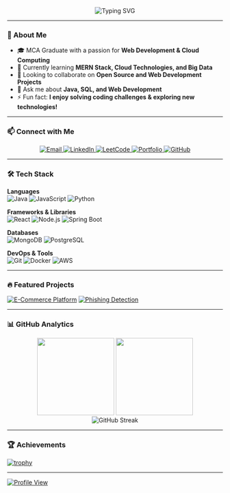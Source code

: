 <!-- Header Section -->
<div align="center">
  <img src="https://readme-typing-svg.demolab.com?font=Fira+Code&size=30&pause=1000&color=00F72E&center=true&vCenter=true&width=850&lines=Hi+👋,+I'm+Souvik+Roy;Aspiring+Full+Stack+Developer;Passionate+about+Web+and+Software+Development;Tech+Enthusiast+and+Problem+Solver" alt="Typing SVG" />
</div>

---

### 🚀 About Me
- 🎓 MCA Graduate with a passion for **Web Development & Cloud Computing**
- 🌱 Currently learning **MERN Stack, Cloud Technologies, and Big Data**
- 👯 Looking to collaborate on **Open Source and Web Development Projects**
- 💬 Ask me about **Java, SQL, and Web Development**
- ⚡ Fun fact: **I enjoy solving coding challenges & exploring new technologies!**
---

### 📫 Connect with Me  
<p align="center">
  <a href="mailto:souvikroy733@gmail.com">
    <img src="https://img.shields.io/badge/Gmail-D14836?style=for-the-badge&logo=gmail&logoColor=white" alt="Email" />
  </a>
  <a href="https://linkedin.com/in/souvikroy1995">
    <img src="https://img.shields.io/badge/LinkedIn-0A66C2?style=for-the-badge&logo=linkedin&logoColor=white" alt="LinkedIn" />
  </a>
  <a href="https://leetcode.com/_Souvik_Roy_/">
    <img src="https://img.shields.io/badge/LeetCode-FFA116?style=for-the-badge&logo=leetcode&logoColor=black" alt="LeetCode" />
  </a>
  <a href="https://souvikroy.dev">
    <img src="https://img.shields.io/badge/Portfolio-000000?style=for-the-badge&logo=vercel&logoColor=white" alt="Portfolio" />
  </a>
  <a href="https://github.com/Souvik-Babai-Roy">
    <img src="https://img.shields.io/badge/GitHub-181717?style=for-the-badge&logo=github&logoColor=white" alt="GitHub" />
  </a>
</p>

---

### 🛠 Tech Stack
**Languages**  
![Java](https://img.shields.io/badge/-Java-007396?style=flat&logo=java&logoColor=white)
![JavaScript](https://img.shields.io/badge/-JavaScript-F7DF1E?style=flat&logo=javascript&logoColor=black)
![Python](https://img.shields.io/badge/-Python-3776AB?style=flat&logo=python&logoColor=white)

**Frameworks & Libraries**  
![React](https://img.shields.io/badge/-React-61DAFB?style=flat&logo=react&logoColor=black)
![Node.js](https://img.shields.io/badge/-Node.js-339933?style=flat&logo=node.js&logoColor=white)
![Spring Boot](https://img.shields.io/badge/-Spring_Boot-6DB33F?style=flat&logo=spring-boot&logoColor=white)

**Databases**  
![MongoDB](https://img.shields.io/badge/-MongoDB-47A248?style=flat&logo=mongodb&logoColor=white)
![PostgreSQL](https://img.shields.io/badge/-PostgreSQL-336791?style=flat&logo=postgresql&logoColor=white)

**DevOps & Tools**  
![Git](https://img.shields.io/badge/-Git-F05032?style=flat&logo=git&logoColor=white)
![Docker](https://img.shields.io/badge/-Docker-2496ED?style=flat&logo=docker&logoColor=white)
![AWS](https://img.shields.io/badge/-AWS-232F3E?style=flat&logo=amazon-aws&logoColor=white)

---

### 🔥 Featured Projects
[![E-Commerce Platform](https://github-readme-stats.vercel.app/api/pin/?username=Souvik-Babai-Roy&repo=PrimeCart&theme=gotham)](https://github.com/Souvik-Babai-Roy/PrimeCart)
[![Phishing Detection](https://github-readme-stats.vercel.app/api/pin/?username=Souvik-Babai-Roy&repo=PrivyTalk&theme=gotham)](https://github.com/Souvik-Babai-Roy/PrivyTalk)

---

### 📊 GitHub Analytics
<div align="center">
  <img height="180em" src="https://github-readme-stats.vercel.app/api?username=Souvik-Babai-Roy&show_icons=true&theme=gotham&include_all_commits=true&count_private=true"/>
  <img height="180em" src="https://github-readme-stats.vercel.app/api/top-langs/?username=Souvik-Babai-Roy&layout=compact&langs_count=8&theme=gotham"/>
</div>

<div align="center">
  <img src="https://github-readme-streak-stats.herokuapp.com/?user=Souvik-Babai-Roy&theme=gotham" alt="GitHub Streak"/>
</div>

---

### 🏆 Achievements
[![trophy](https://github-profile-trophy.vercel.app/?username=Souvik-Babai-Roy&theme=gotham&row=1&margin-w=15)](https://github.com/ryo-ma/github-profile-trophy)

---

[![Profile View](https://visitor-badge.laobi.icu/badge?page_id=Souvik-Babai-Roy.Souvik-Babai-Roy)](https://github.com/Souvik-Babai-Roy)

